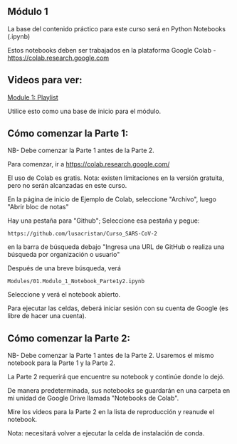 ## Módulo 1

La base del contenido práctico para este curso será en Python Notebooks (.ipynb)

Estos notebooks deben ser trabajados en la plataforma Google Colab - https://colab.research.google.com 

## Videos para ver:

[Module 1: Playlist](https://www.youtube.com/playlist?list=PLfovZnX0TvKtHq6Q4L5KdW332NCD4GbtU)

Utilice esto como una base de inicio para el módulo. 

## Cómo comenzar la Parte 1:
NB- Debe comenzar la Parte 1 antes de la Parte 2. 

Para comenzar, ir a https://colab.research.google.com/ 

El uso de Colab es gratis. Nota: existen limitaciones en la versión gratuita, pero no serán alcanzadas en este curso.

En la página de inicio de Ejemplo de Colab, seleccione "Archivo", luego "Abrir bloc de notas"

Hay una pestaña para "Github"; Seleccione esa pestaña y pegue: 
```
https://github.com/lusacristan/Curso_SARS-CoV-2
```
en la barra de búsqueda debajo "Ingresa una URL de GitHub o realiza una búsqueda por organización o usuario" 

Después de una breve búsqueda, verá
```
Modules/01.Modulo_1_Notebook_Parte1y2.ipynb
```
Seleccione y verá el notebook abierto.

Para ejecutar las celdas, deberá iniciar sesión con su cuenta de Google (es libre de hacer una cuenta).



## Cómo comenzar la Parte 2:

NB- Debe comenzar la Parte 1 antes de la Parte 2. Usaremos el mismo notebook para la Parte 1 y la Parte 2.

La Parte 2 requerirá que encuentre su notebook y continúe donde lo dejó.

De manera predeterminada, sus notebooks se guardarán en una carpeta en mi unidad de Google Drive llamada "Notebooks de Colab".

Mire los videos para la Parte 2 en la lista de reproducción y reanude el notebook.

Nota: necesitará volver a ejecutar la celda de instalación de conda. 


